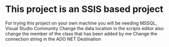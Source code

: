 # This project is an SSIS based project
For trying this project on your own machine you will be needing MSSQL, Visual Studio Community
Change the data location in the scripts editor also change the member of the class that has been added by me
Change the connection string in the ADO NET Destination
